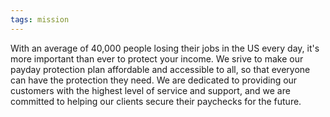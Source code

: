 ```yaml
---
tags: mission
---
```


With an average of 40,000 people losing their jobs in the US every day, it's more important than ever to protect your income. We srive to make our payday protection plan affordable and accessible to all, so that everyone can have the protection they need. We are dedicated to providing our customers with the highest level of service and support, and we are committed to helping our clients secure their paychecks for the future.
